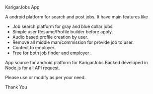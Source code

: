 KarigarJobs App


A android platform for search and post jobs. It have main features like 
- Job search platform for gray and blue collar jobs.
- Simple user Resume/Profile builder before apply.
- Audio based profile creation by user.
- Remove all middle man/commission for provide job to user.
- Contect to employer.
- Free for both job finder and employer .

App source for android platform for KarigarJobs.Backed developed in Node.js for all API request.

Please use or modify as per your need.

Thank You




